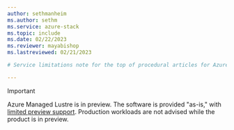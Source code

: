 ```yaml
---
author: sethmanheim
ms.author: sethm
ms.service: azure-stack
ms.topic: include
ms.date: 02/22/2023
ms.reviewer: mayabishop
ms.lastreviewed: 02/21/2023

# Service limitations note for the top of procedural articles for Azure Managed Lustre public preview

---
```


> [!IMPORTANT]
> Azure Managed Lustre is in preview. The software is provided "as-is," with [limited preview support](../preview-support.md). Production workloads are not advised while the product is in preview.
